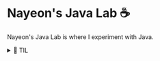 # Nayeon's Java Lab ☕

Nayeon's Java Lab is where I experiment with Java.

<details>
    <summary>🧪 TIL</summary>
    <ul>
        <li><code>Lengths.java</code>: Escape characters don't count towards the length of a string.</li>
        <li><code>Equality.java</code>: When two or more strings are created without <code>new</code>, then they both refer the same value.
        </li>
        <li><code>ShortCircuitOperators.java</code>: <code>&&</code> and <code>||</code> are short-circuit operators. If <code>X</code> is <code>false</code> in <code>X && Y</code>, then <code>Y</code> is not evaluated. If <code>X</code> is <code>true</code> in <code>X || Y</code>, then <code>Y</code> is not evaluated.</li>
    </ul>
</details>

